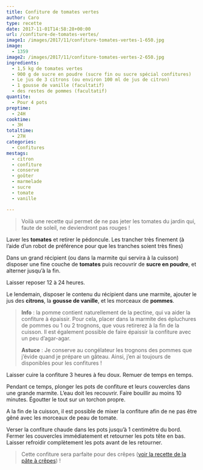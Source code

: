 ```yaml
---
title: Confiture de tomates vertes
author: Caro
type: recette
date: 2017-11-01T14:58:28+00:00
url: /confiture-de-tomates-vertes/
image1: /images/2017/11/confiture-tomates-vertes-1-650.jpg
image:
  - 1359
image2: /images/2017/11/confiture-tomates-vertes-2-650.jpg
ingredients:
  - 1,5 kg de tomates vertes
  - 900 g de sucre en poudre (sucre fin ou sucre spécial confitures)
  - Le jus de 3 citrons (ou environ 100 ml de jus de citron)
  - 1 gousse de vanille (facultatif)
  - des restes de pommes (facultatif)
quantite:
  - Pour 4 pots
preptime:
  - 24H
cooktime:
  - 3H
totaltime:
  - 27H
categories:
  - Confitures
mestags:
  - citron
  - confiture
  - conserve
  - goûter
  - marmelade
  - sucre
  - tomate
  - vanille

---
```

> Voilà une recette qui permet de ne pas jeter les tomates du jardin qui, faute de soleil, ne deviendront pas rouges !

Laver les **tomates** et retirer le pédoncule. Les trancher très finement (à l&rsquo;aide d&rsquo;un robot de préférence pour que les tranches soient très fines)

Dans un grand récipient (ou dans la marmite qui servira à la cuisson) disposer une fine couche de **tomates** puis recouvrir de **sucre en poudre**, et alterner jusqu&rsquo;à la fin.

Laisser reposer 12 à 24 heures.

Le lendemain, disposer le contenu du récipient dans une marmite, ajouter le jus des **citrons**, la **gousse de vanille**, et les morceaux de **pommes**.

> **Info** : la pomme contient naturellement de la pectine, qui va aider la confiture à épaissir. Pour cela, placer dans la marmite des épluchures de pommes ou 1 ou 2 trognons, que vous retirerez à la fin de la cuisson. Il est également possible de faire épaissir la confiture avec un peu d&rsquo;agar-agar.
>
> **Astuce** : Je conserve au congélateur les trognons des pommes que j&rsquo;évide quand je prépare un gâteau. Ainsi, j&rsquo;en ai toujours de disponibles pour les confitures !

Laisser cuire la confiture 3 heures à feu doux. Remuer de temps en temps.

Pendant ce temps, plonger les pots de confiture et leurs couvercles dans une grande marmite. L&rsquo;eau doit les recouvrir. Faire bouillir au moins 10 minutes. Égoutter le tout sur un torchon propre.

A la fin de la cuisson, il est possible de mixer la confiture afin de ne pas être gêné avec les morceaux de peau de tomate.

Verser la confiture chaude dans les pots jusqu&rsquo;à 1 centimètre du bord. Fermer les couvercles immédiatement et retourner les pots tête en bas. Laisser refroidir complètement les pots avant de les retourner.

> Cette confiture sera parfaite pour des crêpes ([voir la recette de la pâte à crêpes][1]) !

&nbsp;

 [1]: http://www.instamiam.fr/pate-a-crepe-sucree/
